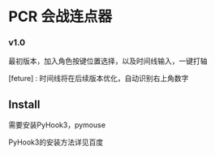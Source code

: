 # PCR 会战连点器

### v1.0

最初版本，加入角色按键位置选择，以及时间线输入，一键打轴

[feture] : 时间线将在后续版本优化，自动识别右上角数字





## Install

需要安装PyHook3，pymouse

PyHook3的安装方法详见百度
